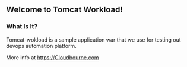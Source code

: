 ## Welcome to Tomcat Workload!

### What Is It?

Tomcat-wokload is a sample application war that we use for testing out devops automation platform. 

More info at https://Cloudbourne.com
